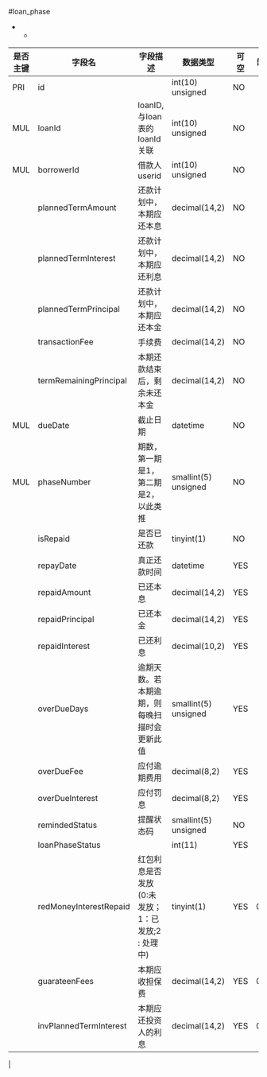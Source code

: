 #loan_phase
* -
 
|是否主键	|字段名	|字段描述	|数据类型	|可空	|缺省	|
| --------|-----|-----|-----|-----|-----|
|PRI|id||int(10) unsigned|NO||
|MUL|loanId|loanID, 与loan表的loanId关联|int(10) unsigned|NO||
|MUL|borrowerId|借款人userid|int(10) unsigned|NO||
||plannedTermAmount|还款计划中，本期应还本息|decimal(14,2)|NO||
||plannedTermInterest|还款计划中，本期应还利息|decimal(14,2)|NO||
||plannedTermPrincipal|还款计划中，本期应还本金|decimal(14,2)|NO||
||transactionFee|手续费|decimal(14,2)|NO||
||termRemainingPrincipal|本期还款结束后，剩余未还本金|decimal(14,2)|NO||
|MUL|dueDate|截止日期|datetime|NO||
|MUL|phaseNumber|期数，第一期是1，第二期是2，以此类推|smallint(5) unsigned|NO||
||isRepaid|是否已还款|tinyint(1)|NO||
||repayDate|真正还款时间|datetime|YES||
||repaidAmount|已还本息|decimal(14,2)|YES||
||repaidPrincipal|已还本金|decimal(14,2)|YES||
||repaidInterest|已还利息|decimal(10,2)|YES||
||overDueDays|逾期天数。若本期逾期，则每晚扫描时会更新此值|smallint(5) unsigned|YES||
||overDueFee|应付逾期费用|decimal(8,2)|YES||
||overDueInterest|应付罚息|decimal(8,2)|YES||
||remindedStatus|提醒状态码|smallint(5) unsigned|NO||
||loanPhaseStatus||int(11)|YES||
||redMoneyInterestRepaid|红包利息是否发放(0:未发放；1：已发放;2 : 处理中)|tinyint(1)|YES|0|
||guarateenFees|本期应收担保费|decimal(14,2)|YES|0.00|
||invPlannedTermInterest|本期应还投资人的利息|decimal(14,2)|YES|0.00|
|
